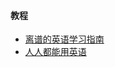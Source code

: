 #### 教程
- [离谱的英语学习指南](https://byoungd.github.io/English-level-up-tips/)
- [人人都能用英语](https://github.com/ZuodaoTech/everyone-can-use-english)

